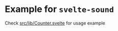 # Example for `svelte-sound`

Check [src/lib/Counter.svelte](src/lib/Counter.svelte) for usage example